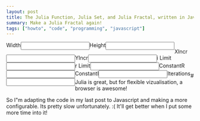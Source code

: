 ```yaml
---
layout: post
title: The Julia Function, Julia Set, and Julia Fractal, written in Javascript
summary: Make a Julia Fractal again!
tags: ["howto", "code", "programming", "javascript"]
---
```

<label for="sizeX" style="float:left"> Width</label><input type="text" id="sizeX" style="float:left"/>
<label for="sizeY" style="float:left"> Height</label><input type="text" id="sizeY" style="float:left"/><br>
<label for="xIncr" style="float:left"> XIncr</label><input type="text" id="xIncr" style="float:left"/>
<label for="yIncr" style="float:left"> YIncr</label><input type="text" id="yIncr" style="float:left"/><br>
<label for="iLimit" style="float:left"> i Limit</label><input type="text" id="iLimit" style="float:left"/>
<label for="rLimit" style="float:left"> r Limit</label><input type="text" id="rLimit" style="float:left"/><br>
<label for="constantR" style="float:left"> ConstantR</label><input type="text" id="constantR" style="float:left"/>
<label for="constantI" style="float:left"> ConstantI</label><input type="text" id="constantI" style="float:left"/><br>
<label for="iterations" style="float:left"> Iterations</label><input type="text" id="iterations" style="float:left"/>

<canvas id="fractal">

#Julia is great, but for flexible vizualisation, a browser is awesome!

So I"m adapting the code in my last post to Javascript and making a more
configurable. Its pretty slow unfortunately. :(  It'll get better when I put some more time into it!

<script src="/public/js/fractal.js"> </script>

```javascript
function Complex(r, i)
{
	this.r = r;
	this.i = i;
}
Complex.prototype.plusBy = function (c)
{
    this.r += c.r;
    this.i += c.i;
    return this;
}
Complex.prototype.timesBy = function (c)
{
    //(a+bi)(c+di)  == (ac-bd) + (ad + bc)i
    var r = this.r * c.r - this.i * c.i;
    var i = this.r * c.i + this.i * c.r;
    this.r = r;
    this.i = i;
    return this;
}
Complex.prototype.abs = function (c)
{
    return Math.sqrt(this.r * this.r + this.i * this.i);
}


function makeInput(id, val, callbackOnChange){
    var el = document.getElementById(id)
    if(!el){
        console.error(id + " doesn't exist")
        return;
    }
    el.setRangeText(val);
    el.addEventListener("change",function(evt){
        callbackOnChange(evt.srcElement.value);
        render();
    })
}

function julia(z, c, maxIterations)
{
	if (!maxIterations) maxIterations = 255
	for (n = 1; n < maxIterations; n++)
		if (z.timesBy(z)
			.plusBy(c)
			.abs() > 16) return n - 1
	return maxIterations;
}
//julia set param
var sizeX = 500,
	sizeY = 500,
	iLimit = 1,
	rLimit = 1,
    xIncr = 1,
    yIncr =1,
    constantR = -.06,
    constantI = .67

makeInput("sizeX", sizeX, function(val){ sizeX = +val });
makeInput("sizeY", sizeY, function(val){ sizeY = +val });
makeInput("iLimit", iLimit, function(val){ iLimit = +val });
makeInput("rLimit", rLimit, function(val){ rLimit = +val });
makeInput("xIncr", xIncr, function(val){ xIncr = +val });
makeInput("yIncr", yIncr, function(val){ yIncr = +val });
makeInput("constantR", constantR, function(val){ constantR = +val });
makeInput("constantI", constantI, function(val){ constantI = +val });

function render()
{
    var canvas = document.getElementById("fractal"),
    	ctx = canvas.getContext("2d");
    canvas.width = sizeX;
    canvas.height = sizeY;

	var incrementI = (iLimit * 2) / sizeY,
		incrementR = (rLimit * 2) / sizeX,
        constant = new Complex(constantR, constantI),
		arr2d = [];
	for (var x = 0; x < sizeX; x+=xIncr)
	{
		arr2d[x] = [];
		for (var y = 0; y < sizeY; y+=yIncr)
		{
			var r = -rLimit + incrementR * x,
				i = -iLimit + incrementI * y,
                s = arr2d[x][y] = julia(new Complex(r, i), constant);
            ctx.fillStyle = "rgb(" + s + "," + s + "," + s + ")";
			ctx.fillRect(x, y, xIncr, yIncr);
		}
	}
}
render();


```
